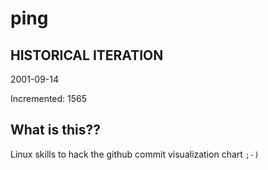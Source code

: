 # ping

## HISTORICAL ITERATION
2001-09-14

Incremented: 1565

## What is this?? 
Linux skills to hack the github commit visualization chart `;-)`
